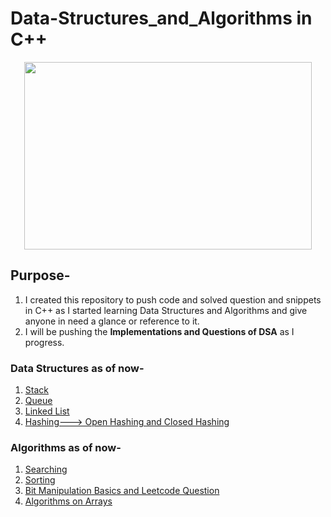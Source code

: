 # Data-Structures_and_Algorithms in C++

<p align="center">
  <img width="460" height="300" src="https://user-images.githubusercontent.com/56349666/95121576-dd900e00-076c-11eb-83f8-4e2749079906.jpeg">
</p>

## Purpose-
1. I created this repository to push code and solved question and snippets in C++ as I started learning Data Structures and Algorithms and give anyone in need a glance or reference to it.
2. I will be pushing the **Implementations and Questions of DSA** as I progress.

### Data Structures as of now-
1. [Stack](https://github.com/RichardTimothy1307/DSA_in_cpp/tree/master/stack)
2. [Queue](https://github.com/RichardTimothy1307/DSA_in_CPP/tree/master/Queue)
3. [Linked List](https://github.com/RichardTimothy1307/DSA_in_CPP/tree/master/Linked_List)
4. [Hashing---> Open Hashing and Closed Hashing](https://github.com/RichardTimothy1307/DSA_in_CPP/tree/master/Hashing)

### Algorithms as of now-
1. [Searching](https://github.com/RichardTimothy1307/DSA_in_CPP/tree/master/Searching)
2. [Sorting](https://github.com/RichardTimothy1307/DSA_in_CPP/tree/master/Sorting)
3. [Bit Manipulation Basics and Leetcode Question](https://github.com/RichardTimothy1307/DSA_in_CPP/tree/master/Bit_Manipulation)
4. [Algorithms on Arrays](https://github.com/RichardTimothy1307/DSA_in_CPP/tree/master/Algo_on_Arrays)
